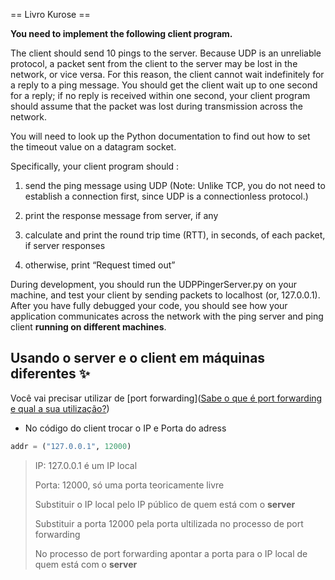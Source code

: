 == Livro Kurose ==

**You need to implement the following client program.**


The client should send 10 pings to the server. Because UDP is an unreliable protocol, a packet sent from the client to the server may be lost in the network, or vice versa. For this reason, the client cannot wait indefinitely for a reply to a ping message. You should get the client wait up to one second for a reply; if no reply is received within one second, your client program should assume that the packet was lost during transmission across the network. 

You will need to look up the Python documentation to find out how to set the timeout value on a datagram socket. 


Specifically, your client program should :

1. send the ping message using UDP (Note: Unlike TCP, you do not need to establish a connection first, since UDP is a connectionless protocol.)
  
2. print the response message from server, if any
  
3. calculate and print the round trip time (RTT), in seconds, of each packet, if server responses
  
4. otherwise, print “Request timed out”
  
  

During development, you should run the UDPPingerServer.py on your machine, and test your client by sending packets to localhost (or, 127.0.0.1). After you have fully debugged your code, you should see how your application communicates across the network with the ping server and ping client **running on different machines**.


## Usando o server e o client em máquinas diferentes :sparkles:

Você vai precisar utilizar de [port forwarding]([Sabe o que é port forwarding e qual a sua utilização?](https://pplware.sapo.pt/tutoriais/networking/sabe-port-forwarding-qual-utilizacao/))


- No código do client trocar o IP e Porta do adress
  

```python
addr = ("127.0.0.1", 12000)
```

> IP: 127.0.0.1 é um IP local
> 
> Porta: 12000, só uma porta teoricamente livre
> 
> Substituir o IP local pelo IP público de quem está com o **server**
> 
> Substituir a porta 12000 pela porta ultilizada no processo de port forwarding
> 
> No processo de port forwarding apontar a porta para o IP local de quem está com o **server**

